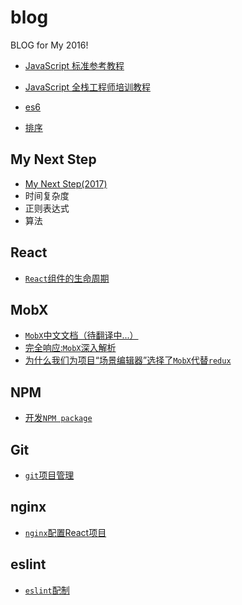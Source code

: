 # blog
BLOG for My 2016!

- [JavaScript 标准参考教程](http://javascript.ruanyifeng.com/)
- [JavaScript 全栈工程师培训教程](http://www.ruanyifeng.com/blog/2016/11/javascript.html)
- [es6](http://es6.ruanyifeng.com/)

- [排序](http://javascript.ruanyifeng.com/library/sorting.html)

## My Next Step
- [My Next Step(2017)](https://github.com/xQuotes/blog/issues/7)
- 时间复杂度
- 正则表达式
- 算法

## React
- [`React`组件的生命周期](https://github.com/xQuotes/blog/issues/3) 

## MobX
- [`MobX`中文文档（待翻译中...）](https://xquotes.github.io/mobx/)
- [完全响应:`MobX`深入解析](https://github.com/xQuotes/blog/issues/1)
- [为什么我们为项目“场景编辑器”选择了`MobX`代替`redux`](https://github.com/xQuotes/blog/issues/2)

## NPM
- [开发`NPM package`](https://github.com/xQuotes/blog/issues/8)

## Git
- [`git`项目管理](https://github.com/xQuotes/blog/issues/4)

## nginx
- [`nginx`配置React项目](https://github.com/xQuotes/blog/issues/5)

## eslint
- [`eslint`配制](https://github.com/xQuotes/blog/issues/6)

